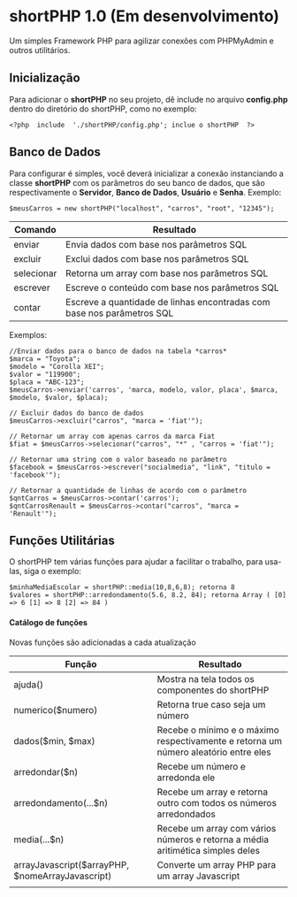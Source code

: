 # shortPHP 1.0 (Em desenvolvimento)
Um simples Framework PHP para agilizar conexões com PHPMyAdmin e outros utilitários.

## Inicialização
Para adicionar o **shortPHP** no seu projeto, dê include no arquivo **config.php** dentro do diretório do shortPHP, como no exemplo:

    <?php  include  './shortPHP/config.php'; inclue o shortPHP  ?>

## Banco de Dados
Para configurar é simples, você deverá inicializar a conexão instanciando a classe **shortPHP** com os parâmetros do seu banco de dados, que são respectivamente o **Servidor**, **Banco de Dados**, **Usuário** e **Senha**.
Exemplo:

    $meusCarros = new shortPHP("localhost", "carros", "root", "12345");

|Comando| Resultado |
|--|--|
| enviar| Envia dados com base nos parâmetros SQL |
| excluir| Exclui dados com base nos parâmetros SQL |
| selecionar | Retorna um array com base nos parâmetros SQL |
| escrever| Escreve o conteúdo com base nos parâmetros SQL |
| contar| Escreve a quantidade de linhas encontradas com base nos parâmetros SQL|

Exemplos:

    //Enviar dados para o banco de dados na tabela *carros*
    $marca = "Toyota";
    $modelo = "Corolla XEI";
    $valor = "119900";
    $placa = "ABC-123";
    $meusCarros->enviar('carros', 'marca, modelo, valor, placa', $marca, $modelo, $valor, $placa);
    
    // Excluir dados do banco de dados
    $meusCarros->excluir("carros", "marca = 'fiat'");
    
    // Retornar um array com apenas carros da marca Fiat
    $fiat = $meusCarros->selecionar("carros", "*" , "carros = 'fiat'");
    
    // Retornar uma string com o valor baseado no parâmetro
    $facebook = $meusCarros->escrever("socialmedia", "link", "titulo = 'facebook'");
    
    // Retornar a quantidade de linhas de acordo com o parâmetro
    $qntCarros = $meusCarros->contar('carros');
    $qntCarrosRenault = $meusCarros->contar("carros", "marca = 'Renault'");
    


  ## Funções Utilitárias
O shortPHP tem várias funções para ajudar a facilitar o trabalho, para usa-las, siga o exemplo:

    $minhaMediaEscolar = shortPHP::media(10,8,6,8); retorna 8
    $valores = shortPHP::arredondamento(5.6, 8.2, 84); retorna Array ( [0] => 6 [1] => 8 [2] => 84 )

#### Catálogo de funções
Novas funções são adicionadas a cada atualização

| Função | Resultado |
|--|--|
| ajuda() | Mostra na tela todos os componentes do shortPHP |
 numerico($numero) | Retorna true caso seja um número |
| dados($min, $max) | Recebe o mínimo e o máximo respectivamente e retorna um número aleatório entre eles |
| arredondar($n) | Recebe um número e arredonda ele|
| arredondamento(...$n) | Recebe um array e retorna outro com todos os números arredondados |
| media(...$n) | Recebe um array com vários números e retorna a média aritimética simples deles|
| arrayJavascript($arrayPHP, $nomeArrayJavascript) | Converte um array PHP para um array Javascript |
|  |  |

